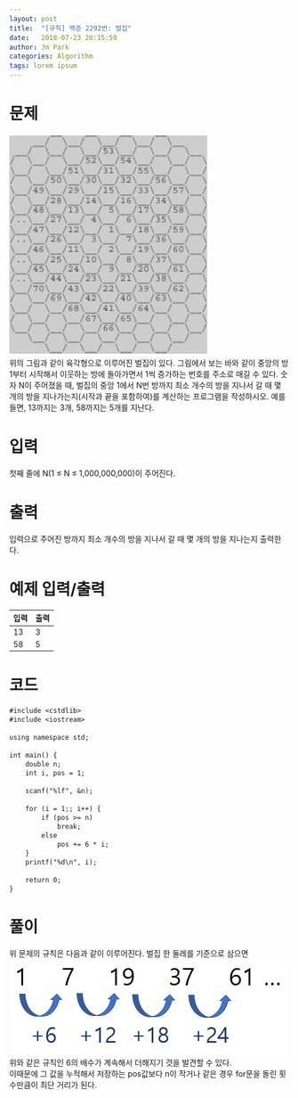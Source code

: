 ```yaml
---
layout: post
title:  "[규칙] 백준 2292번: 벌집"
date:   2018-07-23 20:15:59
author: Jm Park
categories: Algorithm
tags: lorem ipsum
---
```


# 문제
![백준 2292번 문제](/assets/Algorithm/baek_2292_문제.png)  
위의 그림과 같이 육각형으로 이루어진 벌집이 있다. 그림에서 보는 바와 같이 중앙의 방 1부터 시작해서 이웃하는 방에 돌아가면서 1씩 증가하는 번호를 주소로 매길 수 있다. 숫자 N이 주어졌을 때, 벌집의 중앙 1에서 N번 방까지 최소 개수의 방을 지나서 갈 때 몇 개의 방을 지나가는지(시작과 끝을 포함하여)를 계산하는 프로그램을 작성하시오. 예를 들면, 13까지는 3개, 58까지는 5개를 지난다.

# 입력
첫째 줄에 N(1 ≤ N ≤ 1,000,000,000)이 주어진다.

# 출력
입력으로 주어진 방까지 최소 개수의 방을 지나서 갈 때 몇 개의 방을 지나는지 출력한다.

# 예제 입력/출력

| 입력 | 출력 |
| :--- | :--- |  
| 13 | 3 |
| 58 | 5 |

# 코드
```{.cpp}
#include <cstdlib>
#include <iostream>

using namespace std;

int main() {
	double n;
	int i, pos = 1;

	scanf("%lf", &n);
	
	for (i = 1;; i++) {
		if (pos >= n)
			break;
		else
			pos += 6 * i;
	}
	printf("%d\n", i);

	return 0;
}
```

# 풀이
위 문제의 규칙은 다음과 같이 이루어진다. 벌집 한 둘레를 기준으로 삼으면  
![백준 2292번 풀이](/assets/Algorithm/baek_2292_풀이.PNG)  
위와 같은 규칙인 6의 배수가 계속해서 더해지기 것을 발견할 수 있다.   
이때문에 그 값을 누적해서 저장하는 pos값보다 n이 작거나 같은 경우 for문을 돌린 횟수만큼이 최단 거리가 된다.